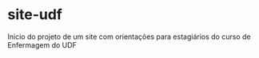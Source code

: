 # site-udf
 Inicio do projeto de um site com orientações para estagiários do curso de Enfermagem do UDF
